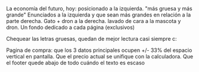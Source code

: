 La economía del futuro, hoy: posicionado a la izquierda. "más gruesa y más grande"
Enunciados a la izquierda y que sean más grandes en relación a la parte derecha. Gato + dron a la derecha.
lavado de cara a la mascota y dron.
Un fondo dedicado a cada página (exclusivos)

Chequear las letras gruesas, quedan de mejor lectura casi siempre c:

Pagina de compra: que los 3 datos principales ocupen +/- 33% del espacio vertical en pantalla. Que el precio actual se unifique con la calculadora.
Que el footer quede abajo de todo cuándo el texto es escaso 